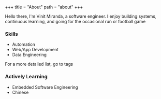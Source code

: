 +++
title = "About"
path = "about"
+++

Hello there, I'm Vinit Miranda, a software engineer. I enjoy building systems, continuous learning, and going for the occasional run or football game

### Skills 

- Automation
- Web/App Development
- Data Engineering

For a more detailed list, go to tags

### Actively Learning

- Embedded Software Engineering
- Chinese